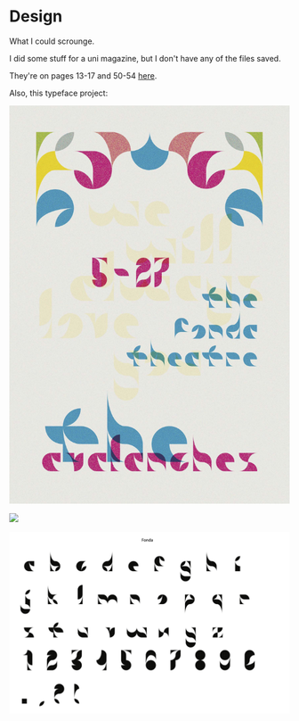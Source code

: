 # Design

What I could scrounge.

I did some stuff for a uni magazine, but I don't have any of the files saved. 

They're on pages 13-17 and 50-54 [here](https://issuu.com/colourmag.wustl/docs/colour_fl20).

Also, this typeface project:

![](./assets/design/modular.jpg)

![](./assets/design/modular_back.png)

![](./assets/design/modular_typeface.png)